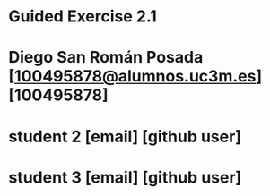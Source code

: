 # Guided Exercise 2.1
# Diego San Román Posada  [100495878@alumnos.uc3m.es] [100495878]
# student 2 [email] [github user]
# student 3  [email] [github user]